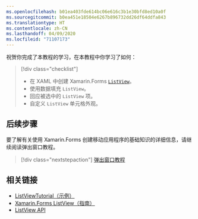 ```yaml
---
ms.openlocfilehash: b01ea403fde614bc06e616c3b1e30bfd8ed10a0f
ms.sourcegitcommit: b0ea451e18504e6267b896732dd26df64ddfa843
ms.translationtype: HT
ms.contentlocale: zh-CN
ms.lasthandoff: 04/09/2020
ms.locfileid: "71107173"
---
```

祝贺你完成了本教程的学习，在本教程中你学习了如何：

> [!div class="checklist"]
>
> - 在 XAML 中创建 Xamarin.Forms [`ListView`](xref:Xamarin.Forms.ListView)。
> - 使用数据填充 `ListView`。
> - 回应被选中的 `ListView` 项。
> - 自定义 `ListView` 单元格外观。

## <a name="next-steps"></a>后续步骤

要了解有关使用 Xamarin.Forms 创建移动应用程序的基础知识的详细信息，请继续阅读弹出窗口教程。

> [!div class="nextstepaction"]
> [弹出窗口教程](~/get-started/tutorials/pop-ups/index.yml)

## <a name="related-links"></a>相关链接

- [ListViewTutorial（示例）](https://docs.microsoft.com/samples/xamarin/xamarin-forms-samples/getstarted-tutorials-listviewtutorial/)
- [Xamarin.Forms ListView（指南）](~/xamarin-forms/user-interface/listview/index.md)
- [ListView API](xref:Xamarin.Forms.ListView)
